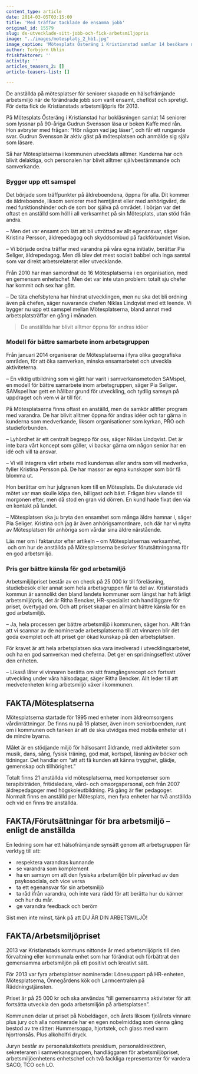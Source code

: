 ```yaml
---
content_type: article
date: 2014-03-05T03:15:00
title: 'Med träffar tacklade de ensamma jobb'
original_id: 15579
slug: de-utvecklade-sitt-jobb-och-fick-arbetsmiljopris
image: "../images/motesplats_2_hb1.jpg"
image_caption: 'Mötesplats Österäng i Kristianstad samlar 14 besökare när senioren Gudrun Svensson läser högt.'
author: Torbjörn Uhlin
friskfaktorer: ''
activity: ''
articles_teasers_2: []
article-teasers-list: []

---
```


De anställda på mötesplatser för seniorer skapade en hälsofrämjande arbetsmiljö när de förändrade jobb som varit ensamt, cheflöst och spretigt. För detta fick de Kristianstads arbetsmiljöpris för 2013.

På Mötesplats Österäng i Kristianstad har bokläsningen samlat 14 seniorer som lyssnar på 90-åriga Gudrun Svensson läsa ur boken Kaffe med rån. Hon avbryter med frågan: “Hör någon vad jag läser”, och får ett rungande svar. Gudrun Svensson är aktiv gäst på mötesplatsen och anmälde sig själv som läsare.

Så har Mötesplatserna i kommunen utvecklats alltmer. Kunderna har och blivit delaktiga, och personalen har blivit alltmer självbestämmande och samverkande.

### Bygger upp ett samspel

Det började som träffpunkter på äldreboendena, öppna för alla. Dit kommer de äldreboende, liksom seniorer med hemtjänst eller med anhörigvård, de med funktionshinder och de som bor själva på området. I början var det oftast en anställd som höll i all verksamhet på sin Mötesplats, utan stöd från andra.

– Men det var ensamt och lätt att bli uttröttad av allt egenansvar, säger Kristina Persson, äldrepedagog och skyddsombud på fackförbundet Vision.

– Vi började ordna träffar med varandra på våra egna initiativ, berättar Pia Seliger, äldrepedagog. Men då blev det mest socialt babbel och inga samtal som var direkt arbetsrelaterat eller utvecklande.

Från 2010 har man samordnat de 16 Mötesplatserna i en organisation, med en gemensam enhetschef. Men det var inte utan problem: totalt sju chefer har kommit och sex har gått.

– De täta chefsbytena har hindrat utvecklingen, men nu ska det bli ordning även på chefen, säger nuvarande chefen Niklas Lindqvist med ett leende. Vi bygger nu upp ett samspel mellan Mötesplatserna, bland annat med arbetsplatsträffar en gång i månaden.

> De anställda har blivit alltmer öppna för andras idéer

### Modell för bättre samarbete inom arbetsgruppen

Från januari 2014 organiserar de Mötesplatserna i fyra olika geografiska områden, för att öka samverkan, minska ensamarbetet och utveckla aktiviteterna.

– En viktig utbildning som vi gått har varit i samverkansmetoden SAMspel, en modell för bättre samarbete inom arbetsgruppen, säger Pia Seliger. SAMspel har gett en hållbar grund för utveckling, och tydlig samsyn på uppdraget och vem vi är till för.

På Mötesplatserna finns oftast en anställd, men de samkör alltfler program med varandra. De har blivit alltmer öppna för andras idéer och tar gärna in kunderna som medverkande, liksom organisationer som kyrkan, PRO och studieförbunden.

– Lyhördhet är ett centralt begrepp för oss, säger Niklas Lindqvist. Det är inte bara vårt koncept som gäller, vi backar gärna om någon senior har en idé och vill ta ansvar.

– Vi vill integrera vårt arbete med kundernas eller andra som vill medverka, fyller Kristina Persson på. De har massor av egna kunskaper som bör få blomma ut.

Hon berättar om hur julgranen kom till en Mötesplats. De diskuterade vid mötet var man skulle köpa den, billigast och bäst. Frågan blev vilande till morgonen efter, men då stod en gran vid dörren. En kund hade fixat den via en kontakt på landet.

– Mötesplatsen ska ju bryta den ensamhet som många äldre hamnar i, säger Pia Seliger. Kristina och jag är även anhörigsamordnare, och där har vi nytta av Mötesplatsen för anhöriga som vårdar sina äldre närstående.

Läs mer om i faktarutor efter artikeln – om Mötesplatsernas verksamhet,  och om hur de anställda på Mötesplatserna beskriver förutsättningarna för en god arbetsmiljö.

### Pris ger bättre känsla för god arbetsmiljö

Arbetsmiljöpriset består av en check på 25 000 kr till föreläsning, studiebesök eller annat som hela arbetsgruppen får ta del av. Kristianstads kommun är sannolikt den bland landets kommuner som längst har haft årligt arbetsmiljöpris, det är Ritha Bencker, HR-specialist och handläggare för priset, övertygad om. Och att priset skapar en allmänt bättre känsla för en god arbetsmiljö.

– Ja, hela processen ger bättre arbetsmiljö i kommunen, säger hon. Allt från att vi scannar av de nominerade arbetsplatserna till att vinnaren blir det goda exemplet och att priset ger ökad kunskap på den arbetsplatsen.

För kravet är att hela arbetsplatsen ska vara involverad i utvecklingsarbetet, och ha en god samverkan med cheferna. Det ger en spridningseffekt utöver den enheten.

– Likaså låter vi vinnaren berätta om sitt framgångsrecept och fortsatt utveckling under våra hälsodagar, säger Ritha Bencker. Allt leder till att medvetenheten kring arbetsmiljö växer i kommunen.

FAKTA/Mötesplatserna
--------------------

Mötesplatserna startade för 1995 med enheter inom äldreomsorgens vårdinrättningar. De finns nu på 16 platser, även inom seniorboenden, runt om i kommunen och tanken är att de ska utvidgas med mobila enheter ut i de mindre byarna.

Målet är en stödjande miljö för hälsosamt åldrande, med aktiviteter som musik, dans, sång, fysisk träning, god mat, kortspel, läsning av böcker och tidningar. Det handlar om “att att få kunden att känna trygghet, glädje, gemenskap och tillhörighet.”

Totalt finns 21 anställda vid mötesplatserna, med kompetenser som terapibiträden, fritidsledare, vård- och omsorgspersonal, och från 2007 äldrepedagoger med högskoleutbildning. På gång är fler pedagoger. Normalt finns en anställd per Mötesplats, men fyra enheter har två anställda och vid en finns tre anställda.

FAKTA/Förutsättningar för bra arbetsmiljö – enligt de anställda
---------------------------------------------------------------

En ledning som har ett hälsofrämjande synsätt genom att arbetsgruppen får verktyg till att:

*    respektera varandras kunnande
*    se varandra som komplement
*    ha en samsyn om att den fysiska arbetsmiljön blir påverkad av den psykosociala, och vice versa
*    ta ett egenansvar för sin arbetsmiljö
*    ta råd ifrån varandra, och inte vara rädd för att berätta hur du känner och hur du mår.
*    ge varandra feedback och beröm

Sist men inte minst, tänk på att DU ÄR DIN ARBETSMILJÖ!

FAKTA/Arbetsmiljöpriset
-----------------------

2013 var Kristianstads kommuns nittonde år med arbetsmiljöpris till den förvaltning eller kommunala enhet som har förändrat och förbättrat den gemensamma arbetsmiljön på ett positivt och kreativt sätt.

För 2013 var fyra arbetsplatser nominerade: Lönesupport på HR-enheten, Mötesplatserna, Önnegårdens kök och Larmcentralen på Räddningstjänsten.

Priset är på 25 000 kr och ska användas “till gemensamma aktiviteter för att fortsätta utveckla den goda arbetsmiljön på arbetsplatsen”.

Kommunen delar ut priset på Nobeldagen, och årets liksom fjolårets vinnare plus jury och alla nominerade har en egen nobelmiddag som denna gång bestod av tre rätter: Hummersoppa, hjortstek, och glass med varm hjortronsås. Plus alkoholfri dryck.

Juryn består av personalutskottets presidium, personaldirektören, sekreteraren i samverkansgruppen, handläggaren för arbetsmiljöpriset, arbetsmiljöenhetens enhetschef och två fackliga representanter för vardera SACO, TCO och LO.

